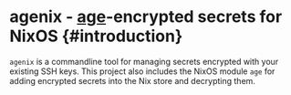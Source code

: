 # agenix - [age](https://github.com/FiloSottile/age)-encrypted secrets for NixOS {#introduction}

`agenix` is a commandline tool for managing secrets encrypted with your existing SSH keys. This project also includes the NixOS module `age` for adding encrypted secrets into the Nix store and decrypting them.
